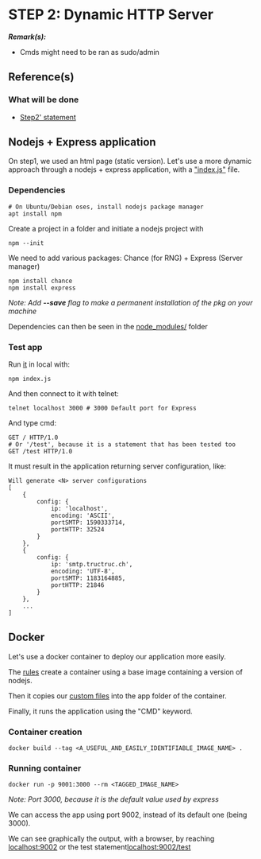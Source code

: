 
# STEP 2: Dynamic HTTP Server

***Remark(s):***

- Cmds might need to be ran as sudo/admin

## Reference(s)

### What will be done

* [Step2' statement](https://github.com/IEscher/DAI-2022-HTTP-Infra/blob/main/Lab5-Statements.md#step-2-dynamic-http-server-with-expressjs)

## Nodejs + Express application

On step1, we used an html page (static version). Let's use a more dynamic approach through a nodejs + express application, with a ["index.js"](docker-images/dynamic/src/index.js) file.

### Dependencies

```shell
# On Ubuntu/Debian oses, install nodejs package manager
apt install npm
```

Create a project in a folder and initiate a nodejs project with 

```shell
npm --init
```

We need to add various packages: Chance (for RNG) + Express (Server manager)

```shell
npm install chance
npm install express
```

*Note: Add **--save** flag to make a permanent installation of the pkg on your machine*

Dependencies can then be seen in the [node_modules/](docker-images/dynamic/src/node_modules) folder

### Test app

Run [it](docker-images/dynamic/src/index.js) in local with:

```shell
npm index.js
```

And then connect to it with telnet:

```shell
telnet localhost 3000 # 3000 Default port for Express
```

And type cmd: 

```shell
GET / HTTP/1.0
# Or '/test', because it is a statement that has been tested too
GET /test HTTP/1.0
```

It must result in the application returning server configuration, like:

```text
Will generate <N> server configurations
[
    {
        config: {
            ip: 'localhost',
            encoding: 'ASCII',
            portSMTP: 1590333714,
            portHTTP: 32524
        }
    },
    {
        config: {
            ip: 'smtp.tructruc.ch',
            encoding: 'UTF-8',
            portSMTP: 1183164885,
            portHTTP: 21846
        }
    },
    ...
]
```

## Docker

Let's use a docker container to deploy our application more easily.

The [rules](docker-images/dynamic/Dockerfile) create a container using a base image containing a version of nodejs.

Then it copies our [custom files](docker-images/dynamic/src/) into the app folder of the container.

Finally, it runs the application using the "CMD" keyword.

### Container creation

```shell
docker build --tag <A_USEFUL_AND_EASILY_IDENTIFIABLE_IMAGE_NAME> .
```

### Running container

```shell
docker run -p 9001:3000 --rm <TAGGED_IMAGE_NAME>
```

*Note: Port 3000, because it is the default value used by express*

We can access the app using port 9002, instead of its default one (being 3000).

We can see graphically the output, with a browser, by reaching [localhost:9002](http://localhost:9002) or the test statement[localhost:9002/test](http://localhost:9002/test)

